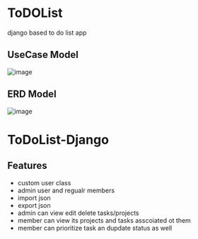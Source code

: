 # ToDOList
django based to do list app
## UseCase Model
![image](https://github.com/samaha-rizvi-4578/ToDOList/assets/94197721/d0daa5bb-736b-486e-9cea-edead1341592)

## ERD Model
![image](https://github.com/samaha-rizvi-4578/ToDOList/assets/94197721/6cbf5172-6b91-4d79-a6b2-932842edffaa)

# ToDoList-Django
## Features
- custom user class
- admin user and regualr members
- import json 
- export json
- admin can view edit delete tasks/projects
- member can view its projects and tasks asscoiated ot them
- member can prioritize task an dupdate status as well
